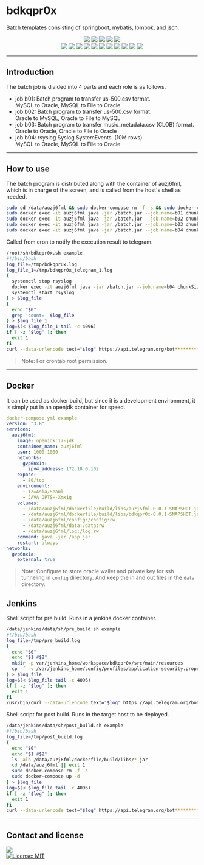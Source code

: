 # bdkqpr0x
Batch templates consisting of springboot, mybatis, lombok, and jsch.<br>
<div align=center> 
  <img src="https://img.shields.io/badge/oracle-F80000?style=flat-square&logo=oracle&logoColor=white">
  <img src="https://img.shields.io/badge/mysql-4479A1?style=flat-square&logo=mysql&logoColor=white">
  <img src="https://img.shields.io/badge/java-007396?style=flat-square&logo=java&logoColor=white">
  <img src="https://img.shields.io/badge/springboot-6DB33F?style=flat-square&logo=springboot&logoColor=white">
  <img src="https://img.shields.io/badge/gnu bash-4EAA25?style=flat-square&logo=gnu bash&logoColor=white">
  <br>
  <img src="https://img.shields.io/badge/sonarlint-CB2029?style=flat-square&logo=sonarlint&logoColor=white">
  <img src="https://img.shields.io/badge/github-181717?style=flat-square&logo=github&logoColor=white">
  <img src="https://img.shields.io/badge/jenkins-D24939?style=flat-square&logo=jenkins&logoColor=white">
  <img src="https://img.shields.io/badge/gradle-02303A?style=flat-square&logo=gradle&logoColor=white">
  <img src="https://img.shields.io/badge/oraclecloud-F80000?style=flat-square&logo=icloud&logoColor=white">
  <img src="https://img.shields.io/badge/rocky linux-10B981?style=flat-square&logo=rocky linux&logoColor=white">
  <img src="https://img.shields.io/badge/docker-2496ED?style=flat-square&logo=docker&logoColor=white">
  <img src="https://img.shields.io/badge/openjdk-FFFFFF?style=flat-square&logo=openjdk&logoColor=white">
  
  <img src="https://img.shields.io/badge/telegram-26A5E4?style=flat-square&logo=telegram&logoColor=white">
  <img src="https://img.shields.io/badge/mattermost-0058CC?style=flat-square&logo=mattermost&logoColor=white">
  <img src="https://img.shields.io/badge/mariadb-003545?style=flat-square&logo=mariadb&logoColor=white">
  <br>
</div>

* * *

## Introduction
The batch job is divided into 4 parts and each role is as follows.
+ job b01: Batch program to transfer us-500.csv format.<br>
  MySQL to Oracle, MySQL to File to Oracle
+ job b02: Batch program to transfer us-500.csv format.<br>
  Oracle to MySQL, Oracle to File to MySQL
+ job b03: Batch program to transfer music_metadata.csv (CLOB) format.<br>
  Oracle to Oracle, Oracle to File to Oracle
+ job b04: rsyslog Syslog.SystemEvents. (10M rows)<br>
  MySQL to Oracle, MySQL to File to Oracle

* * *

## How to use
The batch program is distributed along with the container of auzj6fml, which is in charge of the screen, and is called from the host's shell as needed.
```sh
sudo cd /data/auzj6fml && sudo docker-compose rm -f -s && sudo docker-compose up -d && sudo docker exec -it auzj6fml date
sudo docker exec -it auzj6fml java -jar /batch.jar --job.name=b01 chunkSize=500 requestDate=$(date "+%Y-%m-%d")
sudo docker exec -it auzj6fml java -jar /batch.jar --job.name=b02 chunkSize=500 requestDate=$(date "+%Y-%m-%d")
sudo docker exec -it auzj6fml java -jar /batch.jar --job.name=b03 chunkSize=1000 requestDate=$(date "+%Y-%m-%d")
sudo docker exec -it auzj6fml java -jar /batch.jar --job.name=b04 chunkSize=10000 requestDate=$(date "+%Y-%m-%d")
```

Called from cron to notify the execution result to telegram.
```sh
/root/sh/bdkqpr0x.sh example
#!/bin/bash
log_file=/tmp/bdkqpr0x.log
log_file_1=/tmp/bdkqpr0x_telegram_1.log
{
  systemctl stop rsyslog
  docker exec -it auzj6fml java -jar /batch.jar --job.name=b04 chunkSize=10000 requestDate=$(date "+%Y-%m-%d")
  systemctl start rsyslog
} > $log_file
{
  echo "$0"
  grep 'count=' $log_file
} > $log_file_1
log=$(< $log_file_1 tail -c 4096)
if [ -z "$log" ]; then
  exit 1
fi
curl --data-urlencode text="$log" https://api.telegram.org/bot**********************************************/sendMessage?chat_id=**********
```
> Note: For crontab root permission.

* * *

## Docker
It can be used as docker build, but since it is a development environment, it is simply put in an openjdk container for speed.
```yml
docker-compose.yml example
version: "3.8"
services:
  auzj6fml:
    image: openjdk:17-jdk
    container_name: auzj6fml
    user: 1000:1000
    networks:
      gvp6nx1a:
        ipv4_address: 172.18.0.102
    expose:
      - 80/tcp
    environment:
      - TZ=Asia/Seoul
      - JAVA_OPTS=-Xmx1g
    volumes:
      - /data/auzj6fml/dockerfile/build/libs/auzj6fml-0.0.1-SNAPSHOT.jar:/app.jar:rw
      - /data/auzj6fml/dockerfile/build/libs/bdkqpr0x-0.0.1-SNAPSHOT.jar:/batch.jar:rw
      - /data/auzj6fml/config:/config:rw
      - /data/auzj6fml/data:/data:rw
      - /data/auzj6fml/log:/log:rw
    command: java -jar /app.jar
    restart: always
networks:
  gvp6nx1a:
    external: true
```
> Note: Configure to store oracle wallet and private key for ssh tunneling in `config` directory. And keep the in and out files in the `data` directory.

## Jenkins
Shell script for pre build. Runs in a jenkins docker container.
```sh
/data/jenkins/data/sh/pre_build.sh example
#!/bin/bash
log_file=/tmp/pre_build.log
{
  echo "$0"
  echo "$1 #$2"
  mkdir -p var/jenkins_home/workspace/bdkqpr0x/src/main/resources
  cp -f -v /var/jenkins_home/config/profiles/application-security.properties /var/jenkins_home/workspace/bdkqpr0x/src/main/resources
} > $log_file
log=$(< $log_file tail -c 4096)
if [ -z "$log" ]; then
  exit 1
fi
/usr/bin/curl --data-urlencode text="$log" https://api.telegram.org/bot**********************************************/sendMessage?chat_id=**********
```

Shell script for post build. Runs in the target host to be deployed.
```sh
/data/jenkins/data/sh/post_build.sh example
#!/bin/bash
log_file=/tmp/post_build.log
{
  echo "$0"
  echo "$1 #$2"
  ls -alh /data/auzj6fml/dockerfile/build/libs/*.jar
  cd /data/auzj6fml || exit 1
  sudo docker-compose rm -f -s
  sudo docker-compose up -d
} > $log_file
log=$(< $log_file tail -c 4096)
if [ -z "$log" ]; then
  exit 1
fi
curl --data-urlencode text="$log" https://api.telegram.org/bot**********************************************/sendMessage?chat_id=**********
```

* * *

## Contact and license
<a href="mailto:xqbty8po-dntco43u@yahoo.com" target="_blank"><img src="https://img.shields.io/badge/yahoo!-6001D2?style=flat-square&logo=yahoo!&logoColor=white"/></a><br>
[![License: MIT](https://img.shields.io/badge/License-MIT-yellow.svg)](https://opensource.org/licenses/MIT)
